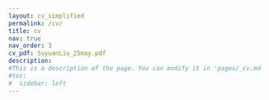 ```yaml
---
layout: cv_simplified
permalink: /cv/
title: cv
nav: true
nav_order: 3
cv_pdf: SuyuanLiu_25may.pdf
description:
#This is a description of the page. You can modify it in 'pages/_cv.md'. You can also change or remove the top pdf download button.
#toc:
#  sidebar: left
---
```

